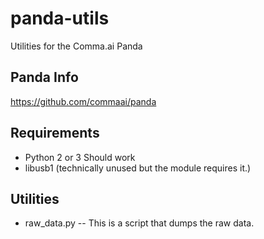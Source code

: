 # panda-utils
Utilities for the Comma.ai Panda

Panda Info
------
https://github.com/commaai/panda

Requirements
------
- Python 2 or 3 Should work
- libusb1 (technically unused but the module requires it.)

Utilities
------
- raw_data.py   -- This is a script that dumps the raw data.